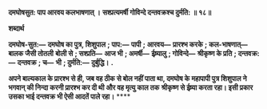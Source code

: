 **दमघोषसुत: पाप आरवय कलभाषणात् ।** **सश्प्रत्यमर्षी गोविन्दे दन्तवक्रश्च दुर्मति: ॥ १८॥** 

**शब्दार्थ** 

**दमघोष-सुत:—** **दमघोष का पुत्र, शिशुपाल** **; पाप:—** **पापी** **; आरवय—** **प्रारश्भ करके** **; कल-भाषणात्—** **बालक जैसी तोतली** **बोली से** **; सश्प्रति—** **आज भी** **; अमर्षी—** **ईष्र्यालु** **; गोविन्दे—** **श्रीकृष्ण के प्रति** **; दन्तवक्र:—** **दन्तवक्र** **; च—** **भी** **; दुर्मति:—** **दुर्बुद्धि।** **.** 

**अपने बाल्यकाल के प्रारश्भ से ही, जब वह ठीक से बोल नहीं पाता था, दमघोष के** **महापापी पुत्र शिशुपाल ने भगवान् की निन्दा करनी प्रारश्भ कर दी थी और वह मृत्यु काल तक** **श्रीकृष्ण से ईष्र्या करता रहा। इसी प्रकार उसका भाई दन्तवक्र भी ऐसी आदतें पाले रहा।** **** 